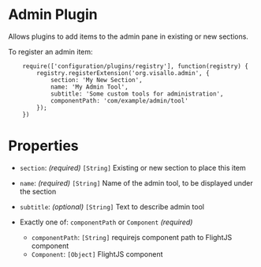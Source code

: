 # Admin Plugin

Allows plugins to add items to the admin pane in existing or new sections.

To register an admin item:

        require(['configuration/plugins/registry'], function(registry) {
            registry.registerExtension('org.visallo.admin', {
                section: 'My New Section',
                name: 'My Admin Tool',
                subtitle: 'Some custom tools for administration',
                componentPath: 'com/example/admin/tool'
            });
        })

# Properties

* `section`: _(required)_ `[String]` Existing or new section to place this item
* `name`: _(required)_ `[String]` Name of the admin tool, to be displayed under the section
* `subtitle`: _(optional)_ `[String]` Text to describe admin tool
* Exactly one of: `componentPath` or `Component` _(required)_

    * `componentPath`: `[String]` requirejs component path to FlightJS component
    * `Component`: `[Object]` FlightJS component

